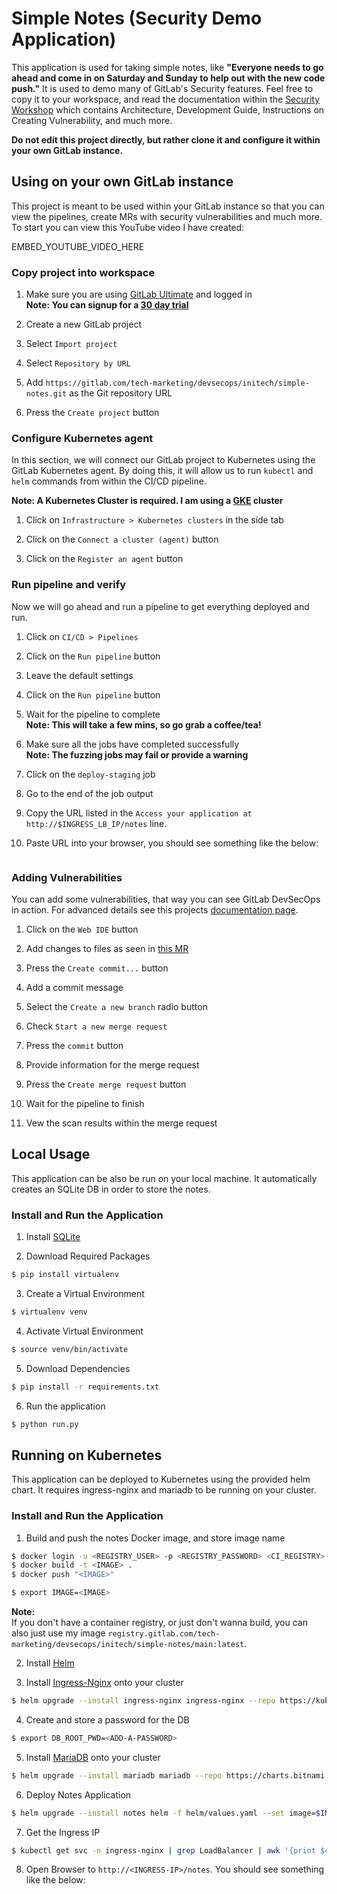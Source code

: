 # Simple Notes (Security Demo Application)

This application is used for taking simple notes, like **"Everyone needs to go ahead and come in on Saturday and Sunday to help out with the new code push."** It is used to demo many of GitLab's Security features. Feel free to copy it to your workspace, and read the documentation within the [Security Workshop]() which contains Architecture, Development Guide, Instructions on Creating Vulnerability, and much more.

**Do not edit this project directly, but rather clone it and configure it within your own GitLab instance.**

## Using on your own GitLab instance

This project is meant to be used within your GitLab instance so that you can view the pipelines, create MRs with security vulnerabilities and much more. To start you can view this YouTube video I have created:

EMBED_YOUTUBE_VIDEO_HERE

### Copy project into workspace

1. Make sure you are using [GitLab Ultimate](https://about.gitlab.com/pricing/ultimate/) and logged in  
**Note: You can signup for a [30 day trial](https://gitlab.com/-/trials/new?utm_medium=cpc&utm_source=google&utm_campaign=brand_amer_pr_rsa_br_exact_&utm_content=free-trial_digital_x-pr_english_&_bt=624524579996&_bk=gitlab%20trial&_bm=e&_bn=g&_bg=142303748075)**

2. Create a new GitLab project

3. Select `Import project`

4. Select `Repository by URL`

5. Add `https://gitlab.com/tech-marketing/devsecops/initech/simple-notes.git` as the Git repository URL

6. Press the `Create project` button

### Configure Kubernetes agent

In this section, we will connect our GitLab project to Kubernetes using the GitLab Kubernetes agent. By doing this, it will allow us to run `kubectl` and `helm` commands from within the CI/CD pipeline.  

**Note: A Kubernetes Cluster is required. I am using a [GKE](https://cloud.google.com/kubernetes-engine) cluster**

1. Click on `Infrastructure > Kubernetes clusters` in the side tab

2. Click on the `Connect a cluster (agent)` button

3. Click on the `Register an agent` button

### Run pipeline and verify

Now we will go ahead and run a pipeline to get everything deployed and run.

1. Click on `CI/CD > Pipelines`

2. Click on the `Run pipeline` button

3. Leave the default settings

4. Click on the `Run pipeline` button

5. Wait for the pipeline to complete  
**Note: This will take a few mins, so go grab a coffee/tea!**

6. Make sure all the jobs have completed successfully  
**Note: The fuzzing jobs may fail or provide a warning**

7. Click on the `deploy-staging` job

8. Go to the end of the job output

9. Copy the URL listed in the `Access your application at http://$INGRESS_LB_IP/notes` line.

10. Paste URL into your browser, you should see something like the below:

![]()

### Adding Vulnerabilities

You can add some vulnerabilities, that way you can see GitLab DevSecOps in action.
For advanced details see this projects [documentation page]().

1. Click on the `Web IDE` button

2. Add changes to files as seen in [this MR]()

3. Press the `Create commit...` button

4. Add a commit message

5. Select the `Create a new branch` radio button

6. Check `Start a new merge request`

7. Press the `commit` button

8. Provide information for the merge request

9. Press the `Create merge request` button

10. Wait for the pipeline to finish

11. Vew the scan results within the merge request

## Local Usage

This application can be also be run on your local machine. It automatically creates an SQLite DB in order to store the notes.

### Install and Run the Application

1. Install [SQLite](https://www.sqlite.org/index.html)

2. Download Required Packages
```bash
$ pip install virtualenv
```

3. Create a Virtual Environment
```bash
$ virtualenv venv
```

4. Activate Virtual Environment
```bash
$ source venv/bin/activate
```

5. Download Dependencies
```bash
$ pip install -r requirements.txt
```

6. Run the application
```bash
$ python run.py
```

## Running on Kubernetes

This application can be deployed to Kubernetes using the provided helm chart. It requires ingress-nginx and mariadb to be running on your cluster.

### Install and Run the Application

1. Build and push the notes Docker image, and store image name
```bash
$ docker login -u <REGISTRY_USER> -p <REGISTRY_PASSWORD> <CI_REGISTRY>
$ docker build -t <IMAGE> .
$ docker push "<IMAGE>"

$ export IMAGE=<IMAGE>
```  

**Note:**  
If you don't have a container registry, or just don't wanna build, you can also just use my image `registry.gitlab.com/tech-marketing/devsecops/initech/simple-notes/main:latest`.

2. Install [Helm](https://helm.sh/docs/intro/install/)

3. Install [Ingress-Nginx](https://kubernetes.github.io/ingress-nginx/) onto your cluster
```bash
$ helm upgrade --install ingress-nginx ingress-nginx --repo https://kubernetes.github.io/ingress-nginx --namespace ingress-nginx --create-namespace
```

4. Create and store a password for the DB
```bash
$ export DB_ROOT_PWD=<ADD-A-PASSWORD>
```

5. Install [MariaDB](https://mariadb.org/) onto your cluster
```bash
$ helm upgrade --install mariadb mariadb --repo https://charts.bitnami.com/bitnami --set auth.rootPassword=$DB_ROOT_PWD --set primary.service.clusterIP=None
```

6. Deploy Notes Application
```bash
$ helm upgrade --install notes helm -f helm/values.yaml --set image=$IMAGE --set dbrootpwd=$DB_ROOT_PWD
```

7. Get the Ingress IP
```bash
$ kubectl get svc -n ingress-nginx | grep LoadBalancer | awk '{print $4}'
```

8. Open Browser to `http://<INGRESS-IP>/notes`. You should see something like the below:

![]()
